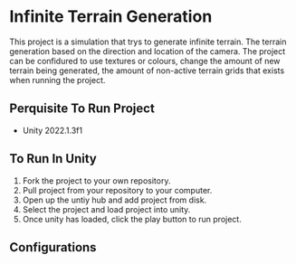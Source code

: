 # Infinite Terrain Generation

This project is a simulation that trys to generate infinite terrain.
The terrain generation based on the direction and location of the camera.
The project can be confidured to use textures or colours, change the amount of new terrain being generated, the amount of non-active terrain grids that exists when running the project.

## Perquisite To Run Project

- Unity 2022.1.3f1

## To Run In Unity

1. Fork the project to your own repository.
2. Pull project from your repository to your computer.
3. Open up the untiy hub and add project from disk.
4. Select the project and load project into unity.
5. Once unity has loaded, click the play button to run project.

## Configurations
